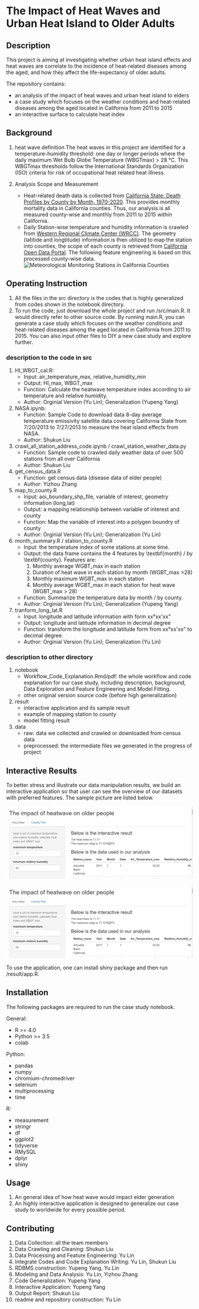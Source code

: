 # The Impact of Heat Waves and Urban Heat Island to Older Adults

## Description
This project is aiming at investigating whether urban heat island effects and heat waves are correlate to the incidence of heat-related diseases among the aged, and how they affect the life-expectancy of older adults. 

The repository contains:
- an analysis of the impact of heat waves and urban heat island to elders
- a case study which focuses on the weather conditions and heat-related diseases among the aged located in California from 2011 to 2015
- an interactive surface to calculate heat index

## Background
1. heat wave definition
   The heat waves in this project are identified for a temperature-humidity threshold: one day or longer periods where the daily maximum Wet Bulb Globe Temperature (WBGTmax) > 28 °C. This WBGTmax thresholds follow the International Standards Organization (ISO) criteria for risk of occupational heat related heat illness. 

2. Analysis Scope and Measurement
   - Heat-related death data is collected from [California State: Death Profiles by County by Month, 1970-2020](https://data.chhs.ca.gov/dataset/death-profiles-by-county). This provides monthly mortality data in California counties. Thus, our analysis is all measured county-wise and monthly from 2011 to 2015 within California. 
   - Daily Station-wise temperature and humidity information is crawled from [Western Regional Climate Center (WRCC)](https://wrcc.dri.edu/cgi-bin/wea_monsum.pl?ca). The geometry (latitide and longtitude) information is then utilized to map the station into counties, the scope of each county is retrieved from [California Open Data Portal](https://data.ca.gov/dataset/california-counties). The following feature engineering is based on this processed county-wise data. ![Meteorological Monitoring Stations in California Counties](https://gitlab.umich.edu/506-heatwave-and-old-people/heatwave-and-old-people/-/raw/main/result/map_station_county.png)

## Operating Instruction
1. All the files in the src directory is the codes that is highly generalized from codes shown in the notebook directory.
2. To run the code, just download the whole project and run /src/main.R. It would directly refer to other source code. By running main.R, you can generate a case study which focuses on the weather conditions and heat-related diseases among the aged located in California from 2011 to 2015. You can also input other files to DIY a new case study and explore further.
### description to the code in src
1. HI_WBGT_cal.R: 
   - Input: air_temperature_max, relative_humidity_min
   - Output: HI_max, WBGT_max
   - Function: Calculate the heatwave temperature index according to air temperature and relative humidity.
   - Author: Orginial Version (Yu Lin); Generalization (Yupeng Yang)
2. NASA.ipynb:
   - Function: Sample Code to download data 8-day average temperature emissivity satellite data covering California State
   from 7/20/2013 to 7/27/2013 to measure the heat island effects from NASA.
   - Author: Shukun Liu
3. crawl_all_station_address_code.ipynb / crawl_station_weather_data.py
   - Function: Sample code to crawled daily weather data of over 500 stations from all over California
   - Author: Shukun Liu
4. get_census_data.R
   - Function: get census data (disease data of elder people)
   - Author: Yizhou Zhang
5. map_to_county.R
   - Input: aoi_boundary_shp_file, variable of interest, geometry information (long,lat)
   - Output: a mapping relationship between variable of interest and county
   - Function: Map the variable of interest into a polygen boundry of county
   - Author: Orginial Version (Yu Lin); Generalization (Yu Lin)
6. month_summary.R / station_to_county.R
   - Input: the temperature index of some stations at some time.
   - Output: the data frame contains the 4 features by \textbf{month} / by \textbf{county}. Features are:
      1) Monthly average WGBT_max in each station
      2) Duration of heat wave in each station by month (WGBT_max >28)
      3) Monthly maximum WGBT_max in each station
      4) Monthly average WGBT_max in each station for heat wave (WGBT_max > 28)
   - Function: Summarize the temperature data by month / by county.
   - Author: Orginial Version (Yu Lin); Generalization (Yupeng Yang)
7. tranform_long_lat.R
   - Input: longitude and latitude information with form xx°xx'xx"
   - Output: longitude and latitude information in decimal degree
   - Function: transform the longitude and latitude form from xx°xx'xx" to decimal degree.
   - Author: Orginial Version (Yu Lin); Generalization (Yu Lin)

### description to other directory
1. notebook
   - Workflow_Code_Explanation.Rmd/pdf: the whole workflow and code explanation for our case study, including description, background, Data Exploration and Feature Engineering and Model Fitting.
   - other original version source code (before high generalization)
2. result
   - interactive application and its sample result
   - example of mapping station to county
   - model fitting result
3. data
   - raw: data we collected and crawled or downloaded from census data
   - preprocessed: the intermediate files we generated in the progress of project


## Interactive Results
To better stress and illustrate our data manipulation results, we build an interactive application so that user can see the overview of our datasets with preferred features. The sample picture are listed below.

![](result/app_sample_result_1.JPG)


![](result/app_sample_result_1.JPG)

To use the application, one can install shiny package and then run /result/app.R.

## Installation
The following packages are required to run the case study notebook.

General: 
- R >= 4.0
- Python >= 3.5
- colab

Python:
- pandas
- numpy
- chromium-chromedriver 
- selenium
- multiprocessing
- time

R:
- measurement
- stringr
- df
- ggplot2
- tidyverse
- RMySQL
- dplyr
- shiny

## Usage
1. An general idea of how heat wave would impact elder generation
2. An highly interactive application is designed to generalize our case study to worldwide for every possible period.


## Contributing
1. Data Collection: all the team members
2. Data Crawling and Cleaning: Shukun Liu
3. Data Processing and Feature Engineering: Yu Lin
4. Integrate Codes and Code Explanation Writing: Yu Lin, Shukun Liu
5. RDBMS construction: Yupeng Yang, Yu Lin
6. Modeling and Data Analysis: Yu Lin, Yizhou Zhang
7. Code Generalization: Yupeng Yang
8. Interactive Application: Yupeng Yang
9. Output Report: Shukun Liu
10. readme and repository construction: Yu Lin
